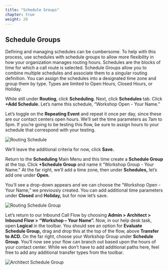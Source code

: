 ```yaml
---
title: "Schedule Groups"
chapter: true
weight: 20
---
```


## Schedule Groups

Defining and managing schedules can be cumbersome. To help with this process, use schedules with schedule groups to allow more flexibility in how your organization manages routing hours. Schedules are the blocks of time for which a call route is selected. Schedule Groups allow you to combine multiple schedules and associate them to a singular routing definition. You can assign the schedules into a designated time zone and group them by type. Types are limited to Open Hours, Closed Hours, or Holiday. 

While still under **Routing**, click **Scheduling**. Next, click **Schedules** tab. Click **+Add Schedule.** Let’s name this schedule, “Workshop Open - Your Name.”

Let’s toggle on the **Repeating Event** and repeat it once per day, since these are our contact centers open hours. We’ll set the time parameters as 7am to 5pm. If you’re going to be testing this flow, be sure to assign hours to your schedule that correspond with your testing. 

![Routing Schedule](/images/Schedule.jpg)

We’ll leave the additional criteria for now, click **Save.**

Return to the **Scheduling** Main Menu and this time create a **Schedule Group** at the top. Click **+Schedule  Group** and name it “Workshop Group - Your Name." At the far right, we’ll add a time zone, then under **Schedules,** let’s add one under **Open.**

You’ll see a drop-down appears and we can choose the “Workshop Open - Your Name,” we previously created. You can add additional time parameters under **Closed** and **Holiday,** but for now let’s save.

![Routing Schedule Group](/images/ScheduleGroup.jpg)

Let’s return to our Inbound Call Flow by choosing **Admin > Architect > Inbound Flow > “Workshop – Your Name”.** Now, in our help desk task, open **Logical** in the toolbar. You should see an option for **Evaluate Schedule Group,** drag and drop this at the top of the flow, above **Transfer to ACD.** On the far right, choose your Workshop Group under **Schedule Group**. You’ll now see your flow can branch out based upon the hours of your contact center. While we don’t have to add additional paths here, feel free to add any additional transfer types from the toolbar. 

![Architect Schedule Group](/images/ArchitectSG.JPG)